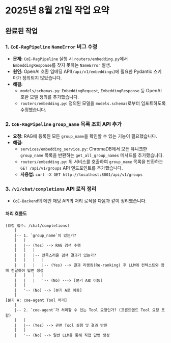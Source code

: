 # 2025년 8월 21일 작업 요약

## 완료된 작업

### 1. `CoE-RagPipeline` `NameError` 버그 수정
- **문제:** `CoE-RagPipeline` 실행 시 `routers/embedding.py`에서 `EmbeddingResponse`를 찾지 못하는 `NameError` 발생.
- **원인:** OpenAI 호환 임베딩 API(`/api/v1/embeddings`)에 필요한 Pydantic 스키마가 정의되지 않았습니다.
- **해결:**
    - `models/schemas.py`: `EmbeddingRequest`, `EmbeddingResponse` 등 OpenAI 호환 모델 정의를 추가했습니다.
    - `routers/embedding.py`: 정의된 모델을 `models.schemas`로부터 임포트하도록 수정했습니다.

### 2. `CoE-RagPipeline` `group_name` 목록 조회 API 추가
- **요청:** RAG에 등록된 모든 `group_name`을 확인할 수 있는 기능이 필요했습니다.
- **해결:**
    - `services/embedding_service.py`: ChromaDB에서 모든 유니크한 `group_name` 목록을 반환하는 `get_all_group_names` 메서드를 추가했습니다.
    - `routers/embedding.py`: 위 서비스를 호출하여 `group_name` 목록을 반환하는 `GET /api/v1/groups` API 엔드포인트를 추가했습니다.
    - **사용법:** `curl -X GET http://localhost:8001/api/v1/groups`

### 3. `/v1/chat/completions` API 로직 정리
- `CoE-Backend`의 메인 채팅 API의 처리 로직을 다음과 같이 정리했습니다.

#### 처리 흐름도

```
[요청 접수: /chat/completions]
    |
    |-- 1. `group_name`이 있는가?
    |   |
    |   |-- (Yes) --> RAG 검색 수행
    |   |   |
    |   |   |-- 만족스러운 검색 결과가 있는가?
    |   |   |   |
    |   |   |   |-- (Yes) --> 결과 리랭킹(Re-ranking) 후 LLM에 컨텍스트와 함께 전달하여 답변 생성
    |   |   |   |
    |   |   |   '-- (No) ---> [분기 A로 이동]
    |   |
    |   '-- (No) --> [분기 A로 이동]
    |
[분기 A: coe-agent Tool 처리]
    |
    |-- 2. `coe-agent`가 처리할 수 있는 Tool 요청인가? (프론트엔드 Tool 요청 포함)
    |   |
    |   |-- (Yes) --> 관련 Tool 실행 및 결과 반환
    |   |
    |   '-- (No) --> 일반 LLM을 통해 직접 답변 생성
```
